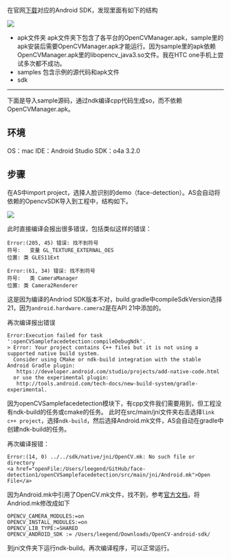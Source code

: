 在官网[下载](http://opencv.org/releases.html)对应的Android SDK，发现里面有如下的结构

![](https://github.com/sparkfengbo/AndroidNotes/blob/master/PictureRes/ai/facede2.png?raw=true)

- apk文件夹
  apk文件夹下包含了各平台的OpenCVManager.apk，sample里的apk安装后需要OpenCVManager.apk才能运行。因为sample里的apk依赖OpenCVManager.apk里的libopencv_java3.so文件。我在HTC one手机上尝试多次都不成功。
- samples
  包含示例的源代码和apk文件
- sdk
  
--------

下面是导入sample源码，通过ndk编译cpp代码生成so，而不依赖OpenCVManager.apk。

## 环境
OS：mac
IDE：Android Studio
SDK：o4a 3.2.0

## 步骤
在AS中import project，选择人脸识别的demo（face-detection）。AS会自动将依赖的OpencvSDK导入到工程中，结构如下。

![](https://github.com/sparkfengbo/AndroidNotes/blob/master/PictureRes/ai/facedetection.png?raw=true)

此时直接编译会报出很多错误，包括类似这样的错误：

```
Error:(205, 45) 错误: 找不到符号
符号:   变量 GL_TEXTURE_EXTERNAL_OES
位置: 类 GLES11Ext

Error:(61, 34) 错误: 找不到符号
符号:   类 CameraManager
位置: 类 Camera2Renderer
```

这是因为编译的Andriod SDK版本不对，build.gradle中compileSdkVersion选择21，因为`android.hardware.camera2`是在API 21中添加的。

再次编译报出错误
```
Error:Execution failed for task ':openCVSamplefacedetection:compileDebugNdk'.
> Error: Your project contains C++ files but it is not using a supported native build system.
  Consider using CMake or ndk-build integration with the stable Android Gradle plugin:
   https://developer.android.com/studio/projects/add-native-code.html
  or use the experimental plugin:
   http://tools.android.com/tech-docs/new-build-system/gradle-experimental.
```

因为openCVSamplefacedetection模块下，有cpp文件我们需要用到，但工程没有ndk-build的任务或cmake的任务。
此时在src/main/jni文件夹右击选择`link c++ project`，选择`ndk-build`，然后选择Android.mk文件，AS会自动在gradle中创建ndk-build的任务。

再次编译报错：
```
Error:(14, 0) ../../sdk/native/jni/OpenCV.mk: No such file or directory
<a href="openFile:/Users/leegend/GitHub/face-detection1/openCVSamplefacedetection/src/main/jni/Android.mk">Open File</a>
```
因为Android.mk中引用了OpenCV.mk文件，找不到，参考[官方文档](http://docs.opencv.org/2.4/doc/tutorials/introduction/android_binary_package/dev_with_OCV_on_Android.html#application-development-with-static-initialization)，将Andriod.mk修改成如下

```
OPENCV_CAMERA_MODULES:=on
OPENCV_INSTALL_MODULES:=on
OPENCV_LIB_TYPE:=SHARED
OPENCV_ANDROID_SDK := /Users/leegend/Downloads/OpenCV-android-sdk/

```
到jni文件夹下运行ndk-build。再次编译程序，可以正常运行。
